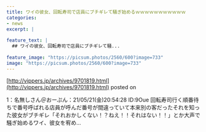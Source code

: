 ```yaml
---
title: ワイの彼女、回転寿司で店員にブチギレて騒ぎ始めるｗｗｗｗｗｗｗｗｗｗｗ
categories:
- news
excerpt: |
  
feature_text: |
  ## ワイの彼女、回転寿司で店員にブチギレて騒...
  
feature_image: "https://picsum.photos/2560/600?image=733"
image: "https://picsum.photos/2560/600?image=733"
---
```


[http://vippers.jp/archives/9701819.html](http://vippers.jp/archives/9701819.html)
posted on 

<!--more-->

1：名無しさん＠おーぷん：21/05/21(金)20:54:28 ID:9Oue 回転寿司行く順番待ちで番号呼ばれる店員が呼んだ番号が間違っていて本来別の客だったそれを知った彼女がブチギレ「それおかしくない！？ねえ！！それはない！！」とか大声で騒ぎ始めるワイ、彼女を宥め...
